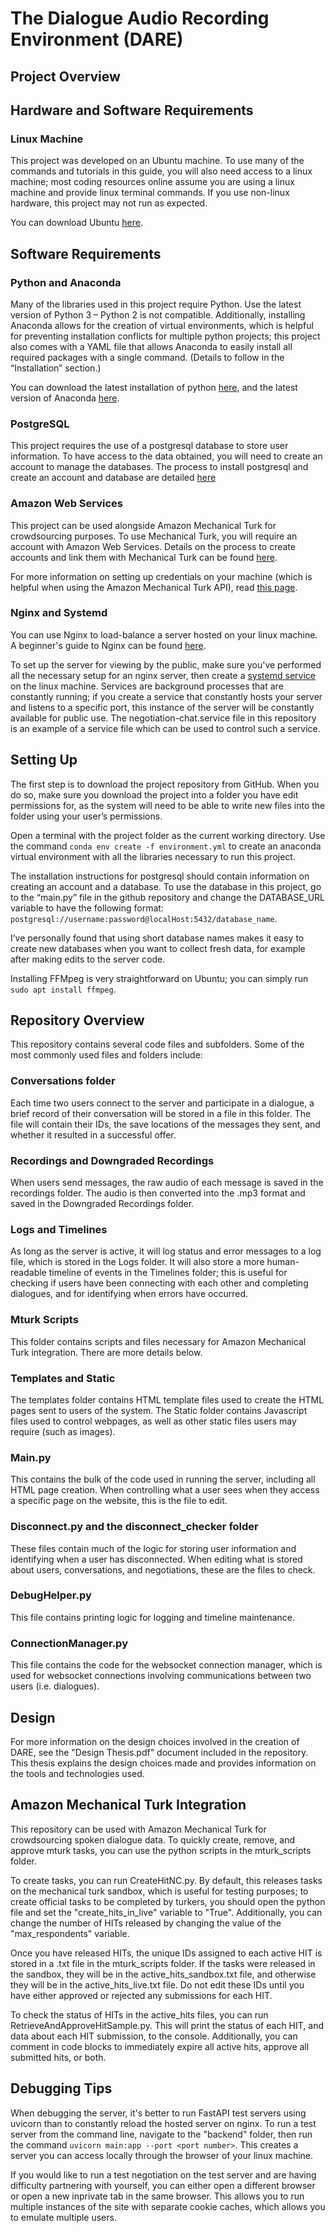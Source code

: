 # The Dialogue Audio Recording Environment (DARE)
## Project Overview
## Hardware and Software Requirements
### Linux Machine

This project was developed on an Ubuntu machine. To use many of the commands and tutorials in this guide, you will also need access to a linux machine; most coding resources online assume you are using a linux machine and provide linux terminal commands. If you use non-linux hardware, this project may not run as expected.

You can download Ubuntu [here](https://ubuntu.com/download).

## Software Requirements
### Python and Anaconda

Many of the libraries used in this project require Python. Use the latest version of Python 3 – Python 2 is not compatible. Additionally, installing Anaconda allows for the creation of virtual environments, which is helpful for preventing installation conflicts for multiple python projects; this project also comes with a YAML file that allows Anaconda to easily install all required packages with a single command. (Details to follow in the “Installation” section.)

You can download the latest installation of python [here](https://www.python.org/downloads/), and the latest version of Anaconda [here](https://www.anaconda.com/download/).

### PostgreSQL

This project requires the use of a postgresql database to store user information. To have access to the data obtained, you will need to create an account to manage the databases. The process to install postgresql and create an account and database are detailed [here](https://www.postgresql.org/docs/current/installation.html)

### Amazon Web Services

This project can be used alongside Amazon Mechanical Turk for crowdsourcing purposes. To use Mechanical Turk, you will require an account with Amazon Web Services. Details on the process to create accounts and link them with Mechanical Turk can be found [here](https://docs.aws.amazon.com/AWSMechTurk/latest/AWSMechanicalTurkGettingStartedGuide/SetUp.html).

For more information on setting up credentials on your machine (which is helpful when using the Amazon Mechanical Turk API), read [this page](https://docs.aws.amazon.com/cli/latest/userguide/cli-configure-files.html).

### Nginx and Systemd

You can use Nginx to load-balance a server hosted on your linux machine. A beginner's guide to Nginx can be found [here](https://nginx.org/en/docs/beginners_guide.html). 

To set up the server for viewing by the public, make sure you've performed all the necessary setup for an nginx server, then create a [systemd service](https://linuxhandbook.com/create-systemd-services/) on the linux machine. Services are background processes that are constantly running; if you create a service that constantly hosts your server and listens to a specific port, this instance of the server will be constantly available for public use. The negotiation-chat.service file in this repository is an example of a service file which can be used to control such a service.

## Setting Up

The first step is to download the project repository from GitHub. When you do so, make sure you download the project into a folder you have edit permissions for, as the system will need to be able to write new files into the folder using your user’s permissions.

Open a terminal with the project folder as the current working directory. Use the command `conda env create -f environment.yml` to create an anaconda virtual environment with all the libraries necessary to run this project.

The installation instructions for postgresql should contain information on creating an account and a database. To use the database in this project, go to the “main.py” file in the github repository and change the DATABASE_URL variable to have the following format: `postgresql://username:password@localHost:5432/database_name`. 

I’ve personally found that using short database names makes it easy to create new databases when you want to collect fresh data, for example after making edits to the server code.

Installing FFMpeg is very straightforward on Ubuntu; you can simply run `sudo apt install ffmpeg`.

## Repository Overview

This repository contains several code files and subfolders. Some of the most commonly used files and folders include:

### Conversations folder

Each time two users connect to the server and participate in a dialogue, a brief record of their conversation will be stored in a file in this folder. The file will contain their IDs, the save locations of the messages they sent, and whether it resulted in a successful offer.

### Recordings and Downgraded Recordings

When users send messages, the raw audio of each message is saved in the recordings folder. The audio is then converted into the .mp3 format and saved in the Downgraded Recordings folder.

### Logs and Timelines

As long as the server is active, it will log status and error messages to a log file, which is stored in the Logs folder. It will also store a more human-readable timeline of events in the Timelines folder; this is useful for checking if users have been connecting with each other and completing dialogues, and for identifying when errors have occurred.

### Mturk Scripts

This folder contains scripts and files necessary for Amazon Mechanical Turk integration. There are more details below.

### Templates and Static

The templates folder contains HTML template files used to create the HTML pages sent to users of the system. The Static folder contains Javascript files used to control webpages, as well as other static files users may require (such as images).

### Main.py

This contains the bulk of the code used in running the server, including all HTML page creation. When controlling what a user sees when they access a specific page on the website, this is the file to edit.

### Disconnect.py and the disconnect_checker folder

These files contain much of the logic for storing user information and identifying when a user has disconnected. When editing what is stored about users, conversations, and negotiations, these are the files to check.

### DebugHelper.py

This file contains printing logic for logging and timeline maintenance.

### ConnectionManager.py

This file contains the code for the websocket connection manager, which is used for websocket connections involving communications between two users (i.e. dialogues).

## Design

For more information on the design choices involved in the creation of DARE, see the "Design Thesis.pdf" document included in the repository. This thesis explains the design choices made and provides information on the tools and technologies used.

## Amazon Mechanical Turk Integration

This repository can be used with Amazon Mechanical Turk for crowdsourcing spoken dialogue data. To quickly create, remove, and approve mturk tasks, you can use the python scripts in the mturk_scripts folder.

To create tasks, you can run CreateHitNC.py. By default, this releases tasks on the mechanical turk sandbox, which is useful for testing purposes; to create official tasks to be completed by turkers, you should open the python file and set the "create_hits_in_live" variable to "True". Additionally, you can change the number of HITs released by changing the value of the "max_respondents" variable.

Once you have released HITs, the unique IDs assigned to each active HIT is stored in a .txt file in the mturk_scripts folder. If the tasks were released in the sandbox, they will be in the active_hits_sandbox.txt file, and otherwise they will be in the active_hits_live.txt file. Do not edit these IDs until you have either approved or rejected any submissions for each HIT.

To check the status of HITs in the active_hits files, you can run RetrieveAndApproveHitSample.py. This will print the status of each HIT, and data about each HIT submission, to the console. Additionally, you can comment in code blocks to immediately expire all active hits, approve all submitted hits, or both. 

## Debugging Tips

When debugging the server, it's better to run FastAPI test servers using uvicorn than to constantly reload the hosted server on nginx. To run a test server from the command line, navigate to the "backend" folder, then run the command `uvicorn main:app --port <port number>`. This creates a server you can access locally through the browser of your linux machine.

If you would like to run a test negotiation on the test server and are having difficulty partnering with yourself, you can either open a different browser or open a new inprivate tab in the same browser. This allows you to run multiple instances of the site with separate cookie caches, which allows you to emulate multiple users.